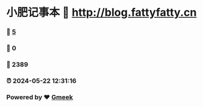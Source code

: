 # 小肥记事本 :link: http://blog.fattyfatty.cn 
### :page_facing_up: [5](http://blog.fattyfatty.cn/tag.html) 
### :speech_balloon: 0 
### :hibiscus: 2389 
### :alarm_clock: 2024-05-22 12:31:16 
### Powered by :heart: [Gmeek](https://github.com/Meekdai/Gmeek)
